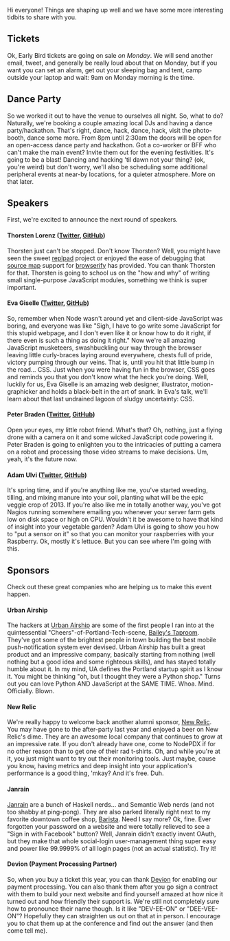 Hi everyone! Things are shaping up well and we have some more interesting tidbits to share with you.

## Tickets

Ok, Early Bird tickets are going on sale *on Monday*. We will send another email, tweet, and generally be really loud about that on Monday, but if you want you can set an alarm, get out your sleeping bag and tent, camp outside your laptop and wait: 9am on Monday morning is the time. 


## Dance Party
So we worked it out to have the venue to ourselves all night. So, what to do? Naturally, we're booking a couple amazing local DJs and having a dance party/hackathon. That's right, dance, hack, dance, hack, visit the photo-booth, dance some more. From 8pm until 2:30am the doors will be open for an open-access dance party and hackathon. Got a co-worker or BFF who can't make the main event? Invite them out for the evening festivities. It's going to be a blast! Dancing and hacking 'til dawn not your thing? (ok, you're weird) but don't worry, we'll also be scheduling some additional peripheral events at near-by locations, for a quieter atmosphere. More on that later.


## Speakers

First, we're excited to announce the next round of speakers.


#### Thorsten Lorenz ([Twitter](https://twitter.com/thl0), [GitHub](https://github.com/thlorenz))

Thorsten just can't be stopped. Don't know Thorsten? Well, you might have seen the sweet [replpad](https://github.com/thlorenz/replpad) project or enjoyed the ease of debugging that [source map](https://github.com/mozilla/source-map) support for [browserify](https://github.com/substack/node-browserify) has provided. You can thank Thorsten for that. Thorsten is going to school us on the "how and why" of writing small single-purpose JavaScript modules, something we think is super important.


#### Eva Giselle ([Twitter](https://twitter.com/evagiselle), [GitHub](https://github.com/evagiselle))

So, remember when Node wasn't around yet and client-side JavaScript was boring, and everyone was like "Sigh, I have to go write some JavaScript for this stupid webpage, and I don't even like it or know how to do it right, if there even is such a thing as doing it right." Now we're all amazing JavaScript musketeers, swashbuckling our way through the browser leaving little curly-braces laying around everywhere, chests full of pride, victory pumping through our veins. That is, until you hit that little bump in the road... CSS. Just when you were having fun in the browser, CSS goes and reminds you that you don't know what the heck you're doing. Well, luckily for us, Eva Giselle is an amazing web designer, illustrator, motion-graphicker and holds a black-belt in the art of snark. In Eva's talk, we'll learn about that last undrained lagoon of sludgy uncertainty: CSS.


#### Peter Braden ([Twitter](https://twitter.com/peterbraden), [GitHub](https://github.com/peterbraden))

Open your eyes, my little robot friend. What's that? Oh, nothing, just a flying drone with a camera on it and some wicked JavaScript code powering it. Peter Braden is going to enlighten you to the intricacies of putting a camera on a robot and processing those video streams to make decisions. Um, yeah, it's the future now.


#### Adam Ulvi ([Twitter](https://twitter.com/s5fs), [GitHub](https://github.com/aulvi))

It's spring time, and if you're anything like me, you've started weeding, tilling, and mixing manure into your soil, planting what will be the epic veggie crop of 2013. If you're also like me in totally another way, you've got Nagios running somewhere emailing you whenever your server farm gets low on disk space or high on CPU. Wouldn't it be awesome to have that kind of insight into your vegetable garden? Adam Ulvi is going to show you how to "put a sensor on it" so that you can monitor your raspberries with your Raspberry. Ok, mostly it's lettuce. But you can see where I'm going with this.


## Sponsors

Check out these great companies who are helping us to make this event happen.


#### Urban Airship

The hackers at [Urban Airship](http://urbanairship.com) are some of the first people I ran into at the quintessential "Cheers"-of-Portland-Tech-scene, [Bailey's Taproom](http://www.baileystaproom.com). They've got some of the brightest people in town building the best mobile push-notification system ever devised. Urban Airship has built a great product and an impressive company, basically starting from nothing (well nothing but a good idea and some righteous skills), and has stayed totally humble about it. In my mind, UA defines the Portland startup spirit as I know it. You might be thinking "oh, but I thought they were a Python shop." Turns out you can love Python AND JavaScript at the SAME TIME. Whoa. Mind. Officially. Blown.


#### New Relic

We're really happy to welcome back another alumni sponsor, [New Relic](http://newrelic.com). You may have gone to the after-party last year and enjoyed a beer on New Relic's dime. They are an awesome local company that continues to grow at an impressive rate. If you don't already have one, come to NodePDX if for no other reason than to get one of their rad t-shirts. Oh, and while you're at it, you just might want to try out their monitoring tools. Just maybe, cause you know, having metrics and deep insight into your application's performance is a good thing, 'mkay? And it's free. Duh.


#### Janrain

[Janrain](http://janrain.com) are a bunch of Haskell nerds... and Semantic Web nerds (and not too shabby at ping-pong). They are also parked literally right next to my favorite downtown coffee shop, [Barista](http://baristapdx.com). Need I say more? Ok, fine. Ever forgotten your password on a website and were totally relieved to see a "Sign in with Facebook" button? Well, Janrain didn't exactly invent OAuth, but they make that whole social-login user-management thing super easy and power like 99.9999% of all login pages (not an actual statistic). Try it!


#### Devion (Payment Processing Partner)

So, when you buy a ticket this year, you can thank [Devion](http://devion.com)  for enabling our payment processing. You can also thank them after you go sign a contract with them to build your next website and find yourself amazed at how nice it turned out and how friendly their support is. We're still not completely sure how to pronounce their name though. Is it like "DEV-EE-ON" or "DEE-VEE-ON"? Hopefully they can straighten us out on that at in person. I encourage you to chat them up at the conference and find out the answer (and then come tell me).

